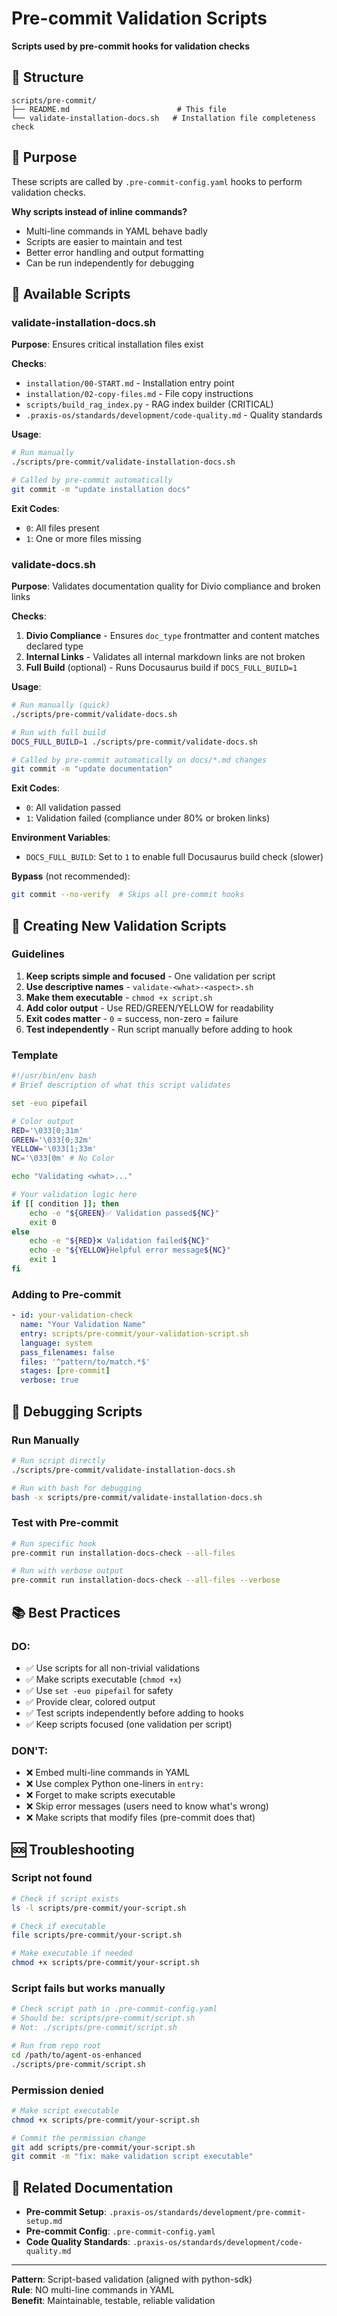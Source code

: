 # Pre-commit Validation Scripts

**Scripts used by pre-commit hooks for validation checks**

## 📁 Structure

```
scripts/pre-commit/
├── README.md                        # This file
└── validate-installation-docs.sh   # Installation file completeness check
```

## 🎯 Purpose

These scripts are called by `.pre-commit-config.yaml` hooks to perform validation checks. 

**Why scripts instead of inline commands?**
- Multi-line commands in YAML behave badly
- Scripts are easier to maintain and test
- Better error handling and output formatting
- Can be run independently for debugging

## 📜 Available Scripts

### validate-installation-docs.sh

**Purpose**: Ensures critical installation files exist

**Checks**:
- `installation/00-START.md` - Installation entry point
- `installation/02-copy-files.md` - File copy instructions
- `scripts/build_rag_index.py` - RAG index builder (CRITICAL)
- `.praxis-os/standards/development/code-quality.md` - Quality standards

**Usage**:
```bash
# Run manually
./scripts/pre-commit/validate-installation-docs.sh

# Called by pre-commit automatically
git commit -m "update installation docs"
```

**Exit Codes**:
- `0`: All files present
- `1`: One or more files missing

### validate-docs.sh

**Purpose**: Validates documentation quality for Divio compliance and broken links

**Checks**:
1. **Divio Compliance** - Ensures `doc_type` frontmatter and content matches declared type
2. **Internal Links** - Validates all internal markdown links are not broken
3. **Full Build** (optional) - Runs Docusaurus build if `DOCS_FULL_BUILD=1`

**Usage**:
```bash
# Run manually (quick)
./scripts/pre-commit/validate-docs.sh

# Run with full build
DOCS_FULL_BUILD=1 ./scripts/pre-commit/validate-docs.sh

# Called by pre-commit automatically on docs/*.md changes
git commit -m "update documentation"
```

**Exit Codes**:
- `0`: All validation passed
- `1`: Validation failed (compliance under 80% or broken links)

**Environment Variables**:
- `DOCS_FULL_BUILD`: Set to `1` to enable full Docusaurus build check (slower)

**Bypass** (not recommended):
```bash
git commit --no-verify  # Skips all pre-commit hooks
```

## 🔧 Creating New Validation Scripts

### Guidelines

1. **Keep scripts simple and focused** - One validation per script
2. **Use descriptive names** - `validate-<what>-<aspect>.sh`
3. **Make them executable** - `chmod +x script.sh`
4. **Add color output** - Use RED/GREEN/YELLOW for readability
5. **Exit codes matter** - `0` = success, non-zero = failure
6. **Test independently** - Run script manually before adding to hook

### Template

```bash
#!/usr/bin/env bash
# Brief description of what this script validates

set -euo pipefail

# Color output
RED='\033[0;31m'
GREEN='\033[0;32m'
YELLOW='\033[1;33m'
NC='\033[0m' # No Color

echo "Validating <what>..."

# Your validation logic here
if [[ condition ]]; then
    echo -e "${GREEN}✅ Validation passed${NC}"
    exit 0
else
    echo -e "${RED}❌ Validation failed${NC}"
    echo -e "${YELLOW}Helpful error message${NC}"
    exit 1
fi
```

### Adding to Pre-commit

```yaml
- id: your-validation-check
  name: "Your Validation Name"
  entry: scripts/pre-commit/your-validation-script.sh
  language: system
  pass_filenames: false
  files: '^pattern/to/match.*$'
  stages: [pre-commit]
  verbose: true
```

## 🐛 Debugging Scripts

### Run Manually

```bash
# Run script directly
./scripts/pre-commit/validate-installation-docs.sh

# Run with bash for debugging
bash -x scripts/pre-commit/validate-installation-docs.sh
```

### Test with Pre-commit

```bash
# Run specific hook
pre-commit run installation-docs-check --all-files

# Run with verbose output
pre-commit run installation-docs-check --all-files --verbose
```

## 📚 Best Practices

### DO:
- ✅ Use scripts for all non-trivial validations
- ✅ Make scripts executable (`chmod +x`)
- ✅ Use `set -euo pipefail` for safety
- ✅ Provide clear, colored output
- ✅ Test scripts independently before adding to hooks
- ✅ Keep scripts focused (one validation per script)

### DON'T:
- ❌ Embed multi-line commands in YAML
- ❌ Use complex Python one-liners in `entry:`
- ❌ Forget to make scripts executable
- ❌ Skip error messages (users need to know what's wrong)
- ❌ Make scripts that modify files (pre-commit does that)

## 🆘 Troubleshooting

### Script not found

```bash
# Check if script exists
ls -l scripts/pre-commit/your-script.sh

# Check if executable
file scripts/pre-commit/your-script.sh

# Make executable if needed
chmod +x scripts/pre-commit/your-script.sh
```

### Script fails but works manually

```bash
# Check script path in .pre-commit-config.yaml
# Should be: scripts/pre-commit/script.sh
# Not: ./scripts/pre-commit/script.sh

# Run from repo root
cd /path/to/agent-os-enhanced
./scripts/pre-commit/script.sh
```

### Permission denied

```bash
# Make script executable
chmod +x scripts/pre-commit/your-script.sh

# Commit the permission change
git add scripts/pre-commit/your-script.sh
git commit -m "fix: make validation script executable"
```

## 📖 Related Documentation

- **Pre-commit Setup**: `.praxis-os/standards/development/pre-commit-setup.md`
- **Pre-commit Config**: `.pre-commit-config.yaml`
- **Code Quality Standards**: `.praxis-os/standards/development/code-quality.md`

---

**Pattern**: Script-based validation (aligned with python-sdk)  
**Rule**: NO multi-line commands in YAML  
**Benefit**: Maintainable, testable, reliable validation

